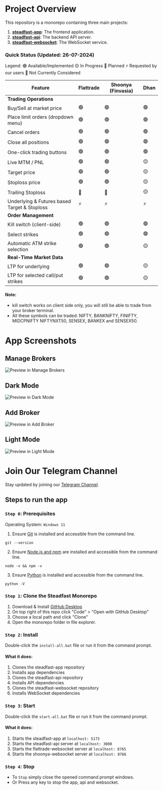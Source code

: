 # Project Overview

This repository is a monorepo containing three main projects:

1. [**steadfast-app**](https://github.com/narenkram/steadfast-app): The frontend application.
2. [**steadfast-api**](https://github.com/narenkram/steadfast-api): The backend API server.
3. [**steadfast-websocket**](https://github.com/narenkram/steadfast-websocket): The WebSocket service.

### Quick Status (Updated: 26-07-2024)

Legend:
🟢 Available/Implemented
🟡 In Progress
🔵 Planned
⚡ Requested by our users
🔴 Not Currently Considered

| Feature                                      | Flattrade | Shoonya (Finvasia) | Dhan |
| -------------------------------------------- | --------- | ------------------ | ---- |
| **Trading Operations**                       |
| Buy/Sell at market price                     | 🟢        | 🟢                 | 🟢   |
| Place limit orders (dropdown menu)           | 🟢        | 🟢                 | 🟢   |
| Cancel orders                                | 🟢        | 🟢                 | 🟢   |
| Close all positions                          | 🟢        | 🟢                 | 🟢   |
| One-click trading buttons                    | 🟢        | 🟢                 | 🟢   |
| Live MTM / PNL                               | 🟢        | 🟢                 | 🟡   |
| Target price                                 | 🟢        | 🟢                 | 🟡   |
| Stoploss price                               | 🟢        | 🟢                 | 🟡   |
| Trailing Stoploss                            | 🔵        | 🔵                 | 🟡   |
| Underlying & Futures based Target & Stoploss | ⚡        | ⚡                 | ⚡   |
| **Order Management**                         |
| Kill switch (client-side)                    | 🟢        | 🟢                 | 🟢   |
| Select strikes                               | 🟢        | 🟢                 | 🟢   |
| Automatic ATM strike selection               | 🟢        | 🟢                 | 🟡   |
| **Real-Time Market Data**                    |
| LTP for underlying                           | 🟢        | 🟢                 | 🟡   |
| LTP for selected call/put strikes            | 🟢        | 🟢                 | 🟡   |

#### Note:

- kill switch works on client side only, you will still be able to trade from your broker terminal.
- All these symbols can be traded: NIFTY, BANKNIFTY, FINIFTY, MIDCPNIFTY NIFTYNXT50, SENSEX, BANKEX and SENSEX50.

# App Screenshots

## Manage Brokers

![Preview in Manage Brokers](preview_managebroker_light.png)

## Dark Mode

![Preview in Dark Mode](preview_dark.png)

## Add Broker

![Preview in Add Broker](preview_addbroker_light.png)

## Light Mode

![Preview in Light Mode](preview_light.png)

# Join Our Telegram Channel

Stay updated by joining our [Telegram Channel](https://t.me/steadfastapp).

## Steps to run the app

### `Step 0`: Prerequisites

Operating System: `Windows 11`

1. Ensure [Git](https://git-scm.com/download/win) is installed and accessible from the command line.

```
git --version
```

2. Ensure [Node.js and npm](https://nodejs.org/en/download/prebuilt-installer) are installed and accessible from the command line.

```
node -v && npm -v
```

3. Ensure [Python](https://www.python.org/downloads/) is installed and accessible from the command line.

```
python -V
```

### `Step 1`: Clone the Steadfast Monorepo

1. Download & Install [GitHub Desktop](https://desktop.github.com/)
2. On top right of this repo click "Code" > "Open with GitHub Desktop"
3. Choose a local path and click "Clone"
4. Open the monorepo folder in file explorer.

### `Step 2`: Install

Double-click the `install-all.bat` file or run it from the command prompt.

#### What it does:

1. Clones the steadfast-app repository
2. Installs app dependencies
3. Clones the steadfast-api repository
4. Installs API dependencies
5. Clones the steadfast-websocket repository
6. Installs WebSocket dependencies

### `Step 3`: Start

Double-click the `start-all.bat` file or run it from the command prompt.

#### What it does:

1. Starts the steadfast-app at `localhost: 5173`
2. Starts the steadfast-api server at `localhost: 3000`
3. Starts the flattrade-websocket server at `localhost: 8765`
4. Starts the shoonya-websocket server at `localhost: 8766`

### `Step 4`: Stop

- To `Stop` simply close the opened command prompt windows.
- Or Press any key to stop the app, api and websocket.
